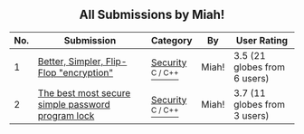 ﻿<div align="center">

## All Submissions by Miah\!

</div>

No.  | Submission | Category | By   | User Rating
---- | ---------- | -------- | ---- | -----------
1 | [Better, Simpler,  Flip\-Flop "encryption"<br />](https://github.com/Planet-Source-Code/miah-better-simpler-flip-flop-encryption__3-2345) | [Security<br /><sup>C / C++</sup>](../ByCategory/security__3-14.md) | Miah\! | 3.5 (21 globes from 6 users)
2 | [The best most secure simple password program lock<br />](https://github.com/Planet-Source-Code/miah-the-best-most-secure-simple-password-program-lock__3-1679) | [Security<br /><sup>C / C++</sup>](../ByCategory/security__3-14.md) | Miah\! | 3.7 (11 globes from 3 users)
